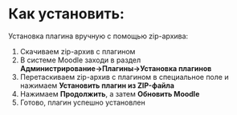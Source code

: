 # Как установить:  

Установка плагина вручную с помощью zip-архива:
1. Скачиваем zip-архив с плагином
2. В системе Moodle заходи в раздел **Администрирование→Плагины→Установка плагинов**
3. Перетаскиваем zip-архив с плагином в специальное поле и нажимаем **Установить плагин из ZIP-файла**
4. Нажимаем **Продолжить**, а затем **Обновить Moodle**
5. Готово, плагин успешно установлен
